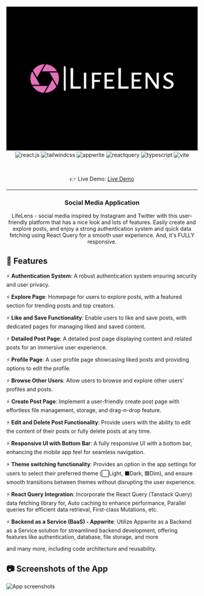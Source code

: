 <div align="center">
  <br />
      <img src="https://github.com/Pshenya/lifelens-social-app/blob/master/public/assets/images/logo-project-banner.png" alt="Project banner">
  <br />

  <div>
    <img src="https://img.shields.io/badge/-React_JS-black?style=for-the-badge&logoColor=white&logo=react&color=61DAFB" alt="react.js" />
    <img src="https://img.shields.io/badge/-Tailwind_CSS-black?style=for-the-badge&logoColor=white&logo=tailwindcss&color=4ba3e3" alt="tailwindcss" />
    <img src="https://img.shields.io/badge/-Appwrite-black?style=for-the-badge&logoColor=white&logo=appwrite&color=e8496f" alt="appwrite" />
    <img src="https://img.shields.io/badge/-React_Query-black?style=for-the-badge&logoColor=white&logo=reactquery&color=FF4154" alt="reactquery" />
    <img src="https://img.shields.io/badge/-Typescript-black?style=for-the-badge&logoColor=white&logo=typescript&color=3178C6" alt="typescript" />
    <img src="https://img.shields.io/badge/-Vite-black?style=for-the-badge&logoColor=white&logo=vite&color=656cf6" alt="vite" />
  </div>

  &nbsp;

  👉 Live Demo: <a href="#">Live Demo</a>

  ---

  <h3 align="center">Social Media Application</h3>

  <div align="center">
     LifeLens - social media inspired by Instagram and Twitter with this user-friendly platform that has a nice look and lots of features. Easily create and explore posts, and enjoy a strong authentication system and quick data fetching using React Query for a smooth user experience. And, it's FULLY responsive.
  </div>
</div>

## <a name="features">🔋 Features</a>

⚡ **Authentication System**: A robust authentication system ensuring security and user privacy.

⚡ **Explore Page**: Homepage for users to explore posts, with a featured section for trending posts and top creators.

⚡ **Like and Save Functionality**: Enable users to like and save posts, with dedicated pages for managing liked and saved content.

⚡ **Detailed Post Page**: A detailed post page displaying content and related posts for an immersive user experience.

⚡ **Profile Page**: A user profile page showcasing liked posts and providing options to edit the profile.

⚡ **Browse Other Users**: Allow users to browse and explore other users' profiles and posts.

⚡ **Create Post Page**: Implement a user-friendly create post page with effortless file management, storage, and drag-n-drop feature.

⚡ **Edit and Delete Post Functionality**: Provide users with the ability to edit the content of their posts or fully delete posts at any time.

⚡ **Responsive UI with Bottom Bar**: A fully responsive UI with a bottom bar, enhancing the mobile app feel for seamless navigation.

⚡ **Theme switching functionality**: Provides an option in the app settings for users to select their preferred theme (⬜Light, ⬛Dark, 🟦Dim), and ensure smooth transitions between themes without disrupting the user experience.

⚡ **React Query Integration**: Incorporate the React Query (Tanstack Query) data fetching library for, Auto caching to enhance performance, Parallel queries for efficient data retrieval, First-class Mutations, etc.

⚡ **Backend as a Service (BaaS) - Appwrite**: Utilize Appwrite as a Backend as a Service solution for streamlined backend development, offering features like authentication, database, file storage, and more

and many more, including code architecture and reusability.

## <a name="screenshots">📷 Screenshots of the App</a >

<img src="https://github.com/Pshenya/lifelens-social-app/blob/master/public/assets/images/lifelens-black-screenshots.png" alt="App screenshots">

<!-- ## <a name="quick-start">🤸 Quick Start</a>

Follow these steps to set up the project locally on your machine.

**Prerequisites**

Make sure you have the following installed on your machine:

- [Git](https://git-scm.com/)
- [Node.js](https://nodejs.org/en)
- [npm](https://www.npmjs.com/) (Node Package Manager)

**Cloning the Repository**

```bash
git clone https://github.com/Pshenya/lifelens-social-app.git
cd lifelens-social-app
```

**Installation**

Install the project dependencies using npm:

```bash
npm install
```

**Set Up Environment Variables**

Create a new file named `.env` in the root of your project and add the following content:

```env
VITE_APPWRITE_URL=
VITE_APPWRITE_PROJECT_ID=
VITE_APPWRITE_DATABASE_ID=
VITE_APPWRITE_STORAGE_ID=
VITE_APPWRITE_USER_COLLECTION_ID=
VITE_APPWRITE_POST_COLLECTION_ID=
VITE_APPWRITE_SAVES_COLLECTION_ID=
```

Replace the placeholder values with your actual Appwrite credentials. You can obtain these credentials by signing up on the [Appwrite website](https://appwrite.io/).

**Running the Project**

```bash
npm run dev
```

Open [http://localhost:5173](http://localhost:5173) in your browser to view the project. -->
